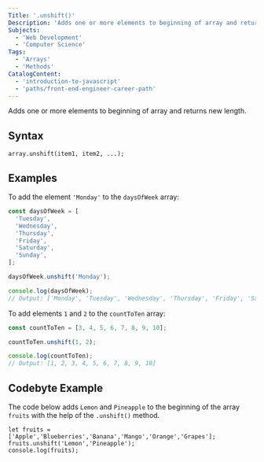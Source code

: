 ```yaml
---
Title: '.unshift()'
Description: 'Adds one or more elements to beginning of array and returns new length.'
Subjects:
  - 'Web Development'
  - 'Computer Science'
Tags:
  - 'Arrays'
  - 'Methods'
CatalogContent:
  - 'introduction-to-javascript'
  - 'paths/front-end-engineer-career-path'
---
```


Adds one or more elements to beginning of array and returns new length.

## Syntax

```pseudo
array.unshift(item1, item2, ...);
```

## Examples

To add the element `'Monday'` to the `daysOfWeek` array:

```js
const daysOfWeek = [
  'Tuesday',
  'Wednesday',
  'Thursday',
  'Friday',
  'Saturday',
  'Sunday',
];

daysOfWeek.unshift('Monday');

console.log(daysOfWeek);
// Output: ['Monday', 'Tuesday', 'Wednesday', 'Thursday', 'Friday', 'Saturday', 'Sunday']
```

To add elements `1` and `2` to the `countToTen` array:

```js
const countToTen = [3, 4, 5, 6, 7, 8, 9, 10];

countToTen.unshift(1, 2);

console.log(countToTen);
// Output: [1, 2, 3, 4, 5, 6, 7, 8, 9, 10]
```

## Codebyte Example

The code below adds `Lemon` and `Pineapple` to the beginning of the array `fruits` with the help of the `.unshift()` method.

```codebyte/js
let fruits = ['Apple','Blueberries','Banana','Mango','Orange','Grapes'];
fruits.unshift('Lemon','Pineapple');
console.log(fruits);
```
